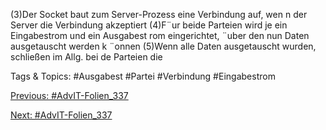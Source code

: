 (3)Der Socket baut zum Server-Prozess eine Verbindung auf, wen n der Server
die Verbindung akzeptiert
(4)F¨ur beide Parteien wird je ein Eingabestrom und ein Ausgabest rom
eingerichtet, ¨uber den nun Daten ausgetauscht werden k ¨onnen
(5)Wenn alle Daten ausgetauscht wurden, schließen im Allg. bei de Parteien die

   Tags & Topics:
   #Ausgabest
   #Partei
   #Verbindung
   #Eingabestrom

[Previous: #AdvIT-Folien_337](AdvIT-Folien_337.md)

[Next: #AdvIT-Folien_337](AdvIT-Folien_337.md)
